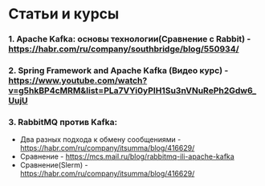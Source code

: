 # Статьи и курсы

### 1. Apache Kafka: основы технологии(Сравнение с Rabbit) - https://habr.com/ru/company/southbridge/blog/550934/
### 2. Spring Framework and Apache Kafka (Видео курс) - https://www.youtube.com/watch?v=g5hkBP4cMRM&list=PLa7VYi0yPIH1Su3nVNuRePh2Gdw6_UujU
### 3. RabbitMQ против Kafka:  
- Два разных подхода к обмену сообщениями - https://habr.com/ru/company/itsumma/blog/416629/ 
- Сравнение - https://mcs.mail.ru/blog/rabbitmq-ili-apache-kafka 
- Сравнение(Slerm) - https://habr.com/ru/company/itsumma/blog/416629/ 